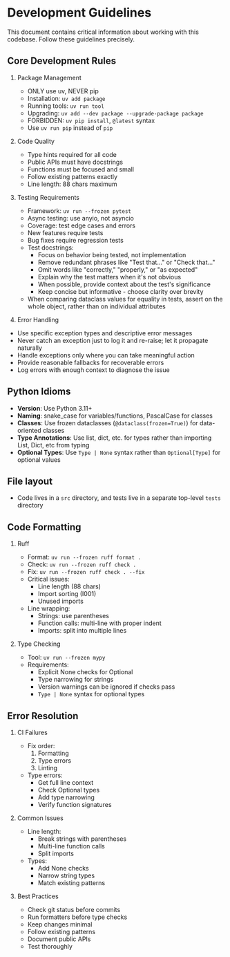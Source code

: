 # Development Guidelines

This document contains critical information about working with this codebase. Follow these guidelines precisely.

## Core Development Rules

1. Package Management
   - ONLY use uv, NEVER pip
   - Installation: `uv add package`
   - Running tools: `uv run tool`
   - Upgrading: `uv add --dev package --upgrade-package package`
   - FORBIDDEN: `uv pip install`, `@latest` syntax
   - Use `uv run pip` instead of `pip`

2. Code Quality
   - Type hints required for all code
   - Public APIs must have docstrings
   - Functions must be focused and small
   - Follow existing patterns exactly
   - Line length: 88 chars maximum

3. Testing Requirements
   - Framework: `uv run --frozen pytest`
   - Async testing: use anyio, not asyncio
   - Coverage: test edge cases and errors
   - New features require tests
   - Bug fixes require regression tests
   - Test docstrings:
     - Focus on behavior being tested, not implementation
     - Remove redundant phrases like "Test that..." or "Check that..."
     - Omit words like "correctly," "properly," or "as expected"
     - Explain why the test matters when it's not obvious
     - When possible, provide context about the test's significance
     - Keep concise but informative - choose clarity over brevity
   - When comparing dataclass values for equality in tests, assert on the whole object, rather than on individual attributes

4.  Error Handling
  - Use specific exception types and descriptive error messages
  - Never catch an exception just to log it and re-raise; let it propagate naturally
  - Handle exceptions only where you can take meaningful action
  - Provide reasonable fallbacks for recoverable errors
  - Log errors with enough context to diagnose the issue

## Python Idioms

-  **Version**: Use Python 3.11+
- **Naming**: snake_case for variables/functions, PascalCase for classes
- **Classes**: Use frozen dataclasses (`@dataclass(frozen=True)`) for data-oriented classes
- **Type Annotations**: Use list, dict, etc. for types rather than importing List, Dict, etc from typing
- **Optional Types**: Use `Type | None` syntax rather than `Optional[Type]` for optional values

## File layout

- Code lives in a `src` directory, and tests live in a separate top-level `tests` directory

## Code Formatting

1. Ruff
   - Format: `uv run --frozen ruff format .`
   - Check: `uv run --frozen ruff check .`
   - Fix: `uv run --frozen ruff check . --fix`
   - Critical issues:
     - Line length (88 chars)
     - Import sorting (I001)
     - Unused imports
   - Line wrapping:
     - Strings: use parentheses
     - Function calls: multi-line with proper indent
     - Imports: split into multiple lines

2. Type Checking
   - Tool: `uv run --frozen mypy`
   - Requirements:
     - Explicit None checks for Optional
     - Type narrowing for strings
     - Version warnings can be ignored if checks pass
     - `Type | None` syntax for optional types

## Error Resolution

1. CI Failures
   - Fix order:
     1. Formatting
     2. Type errors
     3. Linting
   - Type errors:
     - Get full line context
     - Check Optional types
     - Add type narrowing
     - Verify function signatures

2. Common Issues
   - Line length:
     - Break strings with parentheses
     - Multi-line function calls
     - Split imports
   - Types:
     - Add None checks
     - Narrow string types
     - Match existing patterns

3. Best Practices
   - Check git status before commits
   - Run formatters before type checks
   - Keep changes minimal
   - Follow existing patterns
   - Document public APIs
   - Test thoroughly